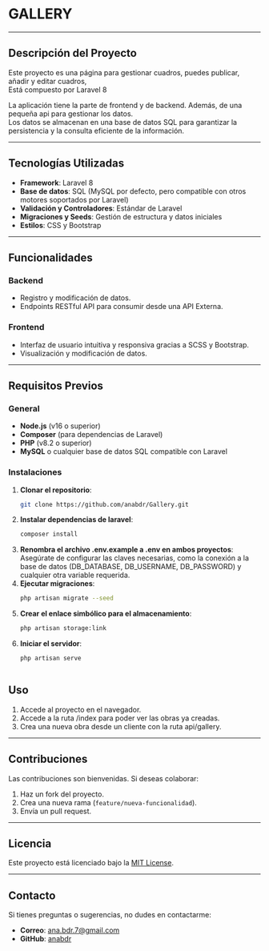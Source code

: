 # GALLERY
---

## Descripción del Proyecto
Este proyecto es una página para gestionar cuadros, puedes publicar, añadir y editar cuadros,  
Está compuesto por Laravel 8 

La aplicación tiene la parte de frontend y de backend. Además, de una pequeña api para gestionar los datos.  
Los datos se almacenan en una base de datos SQL para garantizar la persistencia y la consulta eficiente de la información.

---

## Tecnologías Utilizadas
  
- **Framework**: Laravel 8  
- **Base de datos**: SQL (MySQL por defecto, pero compatible con otros motores soportados por Laravel)  
- **Validación y Controladores**: Estándar de Laravel  
- **Migraciones y Seeds**: Gestión de estructura y datos iniciales   
- **Estilos**: CSS y Bootstrap  
 

---

## Funcionalidades

### Backend  
- Registro y modificación de datos.   
- Endpoints RESTful API para consumir desde una API Externa.    

### Frontend  
- Interfaz de usuario intuitiva y responsiva gracias a SCSS y Bootstrap. 
- Visualización y modificación de datos.

---

## Requisitos Previos

### General  
- **Node.js** (v16 o superior)  
- **Composer** (para dependencias de Laravel)  
- **PHP** (v8.2 o superior)  
- **MySQL** o cualquier base de datos SQL compatible con Laravel  

### Instalaciones  
1. **Clonar el repositorio**:  
   ```bash
   git clone https://github.com/anabdr/Gallery.git
2. **Instalar dependencias de laravel**:  
   ```bash
   composer install
3. **Renombra el archivo .env.example a .env en ambos proyectos**:
    Asegúrate de configurar las claves necesarias, como la conexión a la base de datos (DB_DATABASE, DB_USERNAME, DB_PASSWORD) y cualquier otra variable requerida.
4. **Ejecutar migraciones**:
   ```bash
   php artisan migrate --seed
5. **Crear el enlace simbólico para el almacenamiento**:
    ```bash
    php artisan storage:link
6. **Iniciar el servidor**:
   ```bash
   php artisan serve
   


## Uso
1. Accede al proyecto en el navegador.
2. Accede a la ruta /index para poder ver las obras ya creadas.
3. Crea una nueva obra desde un cliente con la ruta api/gallery.

---

## Contribuciones
Las contribuciones son bienvenidas. Si deseas colaborar:

1. Haz un fork del proyecto.
2. Crea una nueva rama (`feature/nueva-funcionalidad`).
3. Envía un pull request.

---

## Licencia
Este proyecto está licenciado bajo la [MIT License](LICENSE).

---

## Contacto
Si tienes preguntas o sugerencias, no dudes en contactarme:

- **Correo**: [ana.bdr.7@gmail.com](mailto:ana.bdr.7@gmail.com)
- **GitHub**: [anabdr](https://github.com/anabdr)





